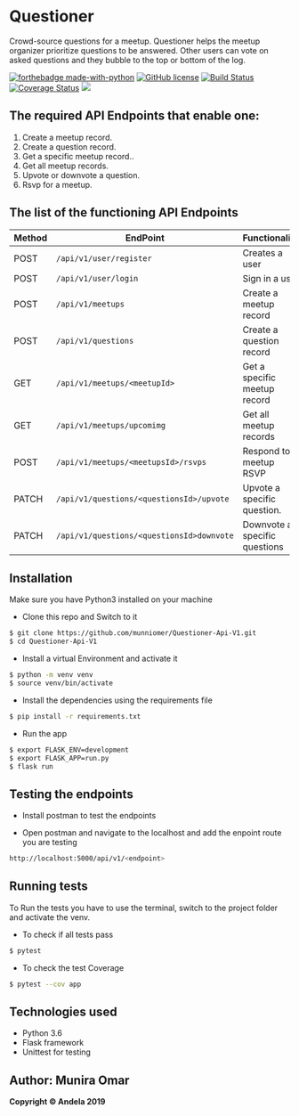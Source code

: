 # Questioner
Crowd-source questions for a meetup. Questioner helps the meetup organizer prioritize questions to be answered. Other users can vote on asked questions and they bubble to the top or bottom of the log.


[![forthebadge made-with-python](http://ForTheBadge.com/images/badges/made-with-python.svg)](https://www.python.org/)
[![GitHub license](https://img.shields.io/github/license/Naereen/StrapDown.js.svg)](https://github.com/Naereen/StrapDown.js/blob/master/LICENSE)
[![Build Status](https://travis-ci.com/munniomer/Questioner-Api-V1.svg?branch=ft-user-registration-v1-163083345)](https://travis-ci.com/munniomer/Questioner-Api-V1)
[![Coverage Status](https://coveralls.io/repos/github/munniomer/Questioner-Api-V1/badge.svg?branch=ft-user-registration-v1-163083345)](https://coveralls.io/github/munniomer/Questioner-Api-V1?branch=ft-user-registration-v1-163083345)
<a href="https://codeclimate.com/github/munniomer/Questioner-Api-V1/maintainability"><img src="https://api.codeclimate.com/v1/badges/b50955cabef7296a3b5b/maintainability" /></a>

## The required API Endpoints that enable one:
1. Create a meetup record.
2. Create a question record.
3. Get a specific meetup record..
4. Get all meetup records.
5. Upvote or downvote a question.
6. Rsvp for a meetup.

 
 ## The list of the functioning API Endpoints

Method        | EndPoint      | Functionality |
------------- | ------------- | ---------------
POST  | `/api/v1/user/register`  | Creates a user   |
POST  | `/api/v1/user/login`  | Sign in a user   |
POST  | `/api/v1/meetups`  | Create a meetup record  |
POST  | `/api/v1/questions` | Create a question record   
GET  | `/api/v1/meetups/<meetupId>` | Get a specific meetup record  |
GET  | `/api/v1/meetups/upcomimg`| Get all meetup records   |
POST  | `/api/v1/meetups/<meetupsId>/rsvps`|Respond to meetup RSVP    |
PATCH  | `/api/v1/questions/<questionsId>/upvote` | Upvote a specific question.   |
PATCH  | `/api/v1/questions/<questionsId>downvote`| Downvote a specific questions   |

## Installation
Make sure you have Python3 installed on your machine
- Clone this repo and Switch to it
 ```bash
$ git clone https://github.com/munniomer/Questioner-Api-V1.git 
$ cd Questioner-Api-V1
```
- Install a virtual Environment and activate it
 ```bash
$ python -m venv venv 	
$ source venv/bin/activate
```
- Install the dependencies using the requirements file
 ```bash
$ pip install -r requirements.txt
```
- Run the app
 ```bash
$ export FLASK_ENV=development
$ export FLASK_APP=run.py
$ flask run
```
## Testing the endpoints
- Install postman to test the endpoints 

- Open postman and navigate to the localhost and add the enpoint route you are testing
 ```bash
 http://localhost:5000/api/v1/<endpoint>
 
```
## Running tests
To Run the tests you have to use the terminal, switch to the project folder and activate the venv.

- To check if all tests pass
```bash
$ pytest 
```
- To check the test Coverage 

```bash
$ pytest --cov app  
```

## Technologies used
- Python 3.6
- Flask framework
- Unittest for testing

## Author: Munira Omar

__Copyright © Andela 2019__


